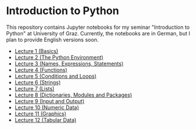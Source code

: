 Introduction to Python
======================

This repository contains Jupyter notebooks for my seminar "Introduction to Python" at University of Graz. Currently, the notebooks are in German, but I plan to provide English versions soon.

- [Lecture 1 (Basics)](https://nbviewer.jupyter.org/github/cbrnr/python_intro/blob/master/1/1%20-%20Grundlagen.ipynb?flush_cache=true)
- [Lecture 2 (The Python Environment)](https://nbviewer.jupyter.org/github/cbrnr/python_intro/blob/master/2/2%20-%20Die%20Python-Umgebung.ipynb?flush_cache=true)
- [Lecture 3 (Names, Expressions, Statements)](https://nbviewer.jupyter.org/github/cbrnr/python_intro/blob/master/3/3%20-%20Namen%2C%20Ausdr%C3%BCcke%2C%20Anweisungen.ipynb?flush_cache=true)
- [Lecture 4 (Functions)](https://nbviewer.jupyter.org/github/cbrnr/python_intro/blob/master/4/4%20-%20Funktionen.ipynb?flush_cache=true)
- [Lecture 5 (Conditions and Loops)](https://github.com/cbrnr/intro_python/blob/master/5/5%20-%20Bedingungen%2C%20Schleifen.ipynb)
- [Lecture 6 (Strings)](https://github.com/cbrnr/intro_python/blob/master/6/6%20-%20Strings.ipynb)
- [Lecture 7 (Lists)](https://github.com/cbrnr/python_intro/blob/master/7/7%20-%20Listen.ipynb)
- [Lecture 8 (Dictionaries, Modules and Packages)](https://github.com/cbrnr/python_intro/blob/master/8/8%20-%20Dictionaries%2C%20Module%20und%20Packages.ipynb)
- [Lecture 9 (Input and Output)](https://github.com/cbrnr/intro_python/blob/master/9/9%20-%20Ein-%20und%20Ausgabe.ipynb)
- [Lecture 10 (Numeric Data)](https://github.com/cbrnr/python_intro/blob/master/10/10%20-%20Numerische%20Daten.ipynb)
- [Lecture 11 (Graphics)](https://github.com/cbrnr/python_intro/blob/master/11/11%20-%20Grafiken.ipynb)
- [Lecture 12 (Tabular Data)](https://github.com/cbrnr/python_intro/blob/master/12/12%20-%20Tabellarische%20Daten.ipynb)
